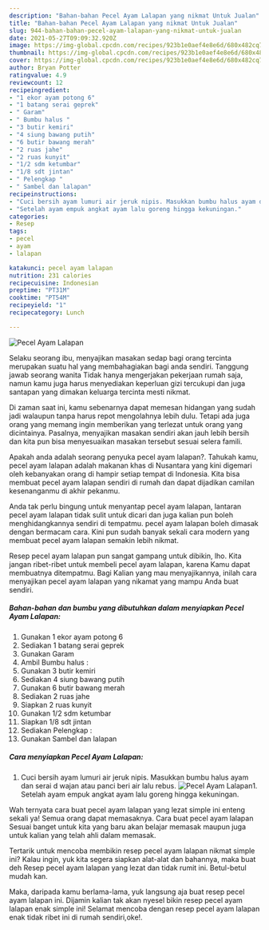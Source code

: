 ```yaml
---
description: "Bahan-bahan Pecel Ayam Lalapan yang nikmat Untuk Jualan"
title: "Bahan-bahan Pecel Ayam Lalapan yang nikmat Untuk Jualan"
slug: 944-bahan-bahan-pecel-ayam-lalapan-yang-nikmat-untuk-jualan
date: 2021-05-27T09:09:32.920Z
image: https://img-global.cpcdn.com/recipes/923b1e0aef4e8e6d/680x482cq70/pecel-ayam-lalapan-foto-resep-utama.jpg
thumbnail: https://img-global.cpcdn.com/recipes/923b1e0aef4e8e6d/680x482cq70/pecel-ayam-lalapan-foto-resep-utama.jpg
cover: https://img-global.cpcdn.com/recipes/923b1e0aef4e8e6d/680x482cq70/pecel-ayam-lalapan-foto-resep-utama.jpg
author: Bryan Potter
ratingvalue: 4.9
reviewcount: 12
recipeingredient:
- "1 ekor ayam potong 6"
- "1 batang serai geprek"
- " Garam"
- " Bumbu halus "
- "3 butir kemiri"
- "4 siung bawang putih"
- "6 butir bawang merah"
- "2 ruas jahe"
- "2 ruas kunyit"
- "1/2 sdm ketumbar"
- "1/8 sdt jintan"
- " Pelengkap "
- " Sambel dan lalapan"
recipeinstructions:
- "Cuci bersih ayam lumuri air jeruk nipis. Masukkan bumbu halus ayam dan serai d wajan atau panci beri air lalu rebus."
- "Setelah ayam empuk angkat ayam lalu goreng hingga kekuningan."
categories:
- Resep
tags:
- pecel
- ayam
- lalapan

katakunci: pecel ayam lalapan 
nutrition: 231 calories
recipecuisine: Indonesian
preptime: "PT31M"
cooktime: "PT54M"
recipeyield: "1"
recipecategory: Lunch

---
```



![Pecel Ayam Lalapan](https://img-global.cpcdn.com/recipes/923b1e0aef4e8e6d/680x482cq70/pecel-ayam-lalapan-foto-resep-utama.jpg)

Selaku seorang ibu, menyajikan masakan sedap bagi orang tercinta merupakan suatu hal yang membahagiakan bagi anda sendiri. Tanggung jawab seorang  wanita Tidak hanya mengerjakan pekerjaan rumah saja, namun kamu juga harus menyediakan keperluan gizi tercukupi dan juga santapan yang dimakan keluarga tercinta mesti nikmat.

Di zaman  saat ini, kamu sebenarnya dapat memesan hidangan yang sudah jadi walaupun tanpa harus repot mengolahnya lebih dulu. Tetapi ada juga orang yang memang ingin memberikan yang terlezat untuk orang yang dicintainya. Pasalnya, menyajikan masakan sendiri akan jauh lebih bersih dan kita pun bisa menyesuaikan masakan tersebut sesuai selera famili. 



Apakah anda adalah seorang penyuka pecel ayam lalapan?. Tahukah kamu, pecel ayam lalapan adalah makanan khas di Nusantara yang kini digemari oleh kebanyakan orang di hampir setiap tempat di Indonesia. Kita bisa membuat pecel ayam lalapan sendiri di rumah dan dapat dijadikan camilan kesenanganmu di akhir pekanmu.

Anda tak perlu bingung untuk menyantap pecel ayam lalapan, lantaran pecel ayam lalapan tidak sulit untuk dicari dan juga kalian pun boleh menghidangkannya sendiri di tempatmu. pecel ayam lalapan boleh dimasak dengan bermacam cara. Kini pun sudah banyak sekali cara modern yang membuat pecel ayam lalapan semakin lebih nikmat.

Resep pecel ayam lalapan pun sangat gampang untuk dibikin, lho. Kita jangan ribet-ribet untuk membeli pecel ayam lalapan, karena Kamu dapat membuatnya ditempatmu. Bagi Kalian yang mau menyajikannya, inilah cara menyajikan pecel ayam lalapan yang nikamat yang mampu Anda buat sendiri.

<!--inarticleads1-->

##### Bahan-bahan dan bumbu yang dibutuhkan dalam menyiapkan Pecel Ayam Lalapan:

1. Gunakan 1 ekor ayam potong 6
1. Sediakan 1 batang serai geprek
1. Gunakan  Garam
1. Ambil  Bumbu halus :
1. Gunakan 3 butir kemiri
1. Sediakan 4 siung bawang putih
1. Gunakan 6 butir bawang merah
1. Sediakan 2 ruas jahe
1. Siapkan 2 ruas kunyit
1. Gunakan 1/2 sdm ketumbar
1. Siapkan 1/8 sdt jintan
1. Sediakan  Pelengkap :
1. Gunakan  Sambel dan lalapan




<!--inarticleads2-->

##### Cara menyiapkan Pecel Ayam Lalapan:

1. Cuci bersih ayam lumuri air jeruk nipis. Masukkan bumbu halus ayam dan serai d wajan atau panci beri air lalu rebus.
<img src="https://img-global.cpcdn.com/steps/e13fb55fc72223b8/160x128cq70/pecel-ayam-lalapan-langkah-memasak-1-foto.jpg" alt="Pecel Ayam Lalapan">1. Setelah ayam empuk angkat ayam lalu goreng hingga kekuningan.




Wah ternyata cara buat pecel ayam lalapan yang lezat simple ini enteng sekali ya! Semua orang dapat memasaknya. Cara buat pecel ayam lalapan Sesuai banget untuk kita yang baru akan belajar memasak maupun juga untuk kalian yang telah ahli dalam memasak.

Tertarik untuk mencoba membikin resep pecel ayam lalapan nikmat simple ini? Kalau ingin, yuk kita segera siapkan alat-alat dan bahannya, maka buat deh Resep pecel ayam lalapan yang lezat dan tidak rumit ini. Betul-betul mudah kan. 

Maka, daripada kamu berlama-lama, yuk langsung aja buat resep pecel ayam lalapan ini. Dijamin kalian tak akan nyesel bikin resep pecel ayam lalapan enak simple ini! Selamat mencoba dengan resep pecel ayam lalapan enak tidak ribet ini di rumah sendiri,oke!.

